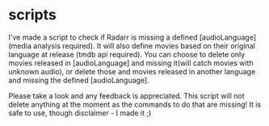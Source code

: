# scripts

I've made a script to check if Radarr is missing a defined [audioLanguage] (media analysis required). It will also define movies based on their original language at release (tmdb api required). You can choose to delete only movies released in [audioLanguage] and missing it(will catch movies with unknown audio), or delete those and movies released in another language and missing the defined [audioLanguage].

Please take a look and any feedback is appreciated. This script will not delete anything at the moment as the commands to do that are missing! It is safe to use, though disclaimer - I made it ;)
